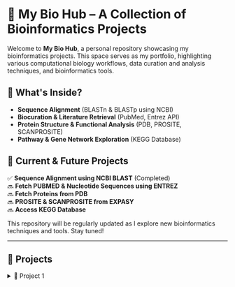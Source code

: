 # 🧬 My Bio Hub – A Collection of Bioinformatics Projects

Welcome to **My Bio Hub**, a personal repository showcasing my bioinformatics projects. This space serves as my portfolio, highlighting various computational biology workflows, data curation and analysis techniques, and bioinformatics tools.

## 🔬 What's Inside?
- **Sequence Alignment** (BLASTn & BLASTp using NCBI)
- **Biocuration & Literature Retrieval** (PubMed, Entrez API)
- **Protein Structure & Functional Analysis** (PDB, PROSITE, SCANPROSITE)
- **Pathway & Gene Network Exploration** (KEGG Database)

## 🚀 Current & Future Projects
✅ **Sequence Alignment using NCBI BLAST** (Completed)  
🔜 **Fetch PUBMED & Nucleotide Sequences using ENTREZ**  
🔜 **Fetch Proteins from PDB**  
🔜 **PROSITE & SCANPROSITE from EXPASY**  
🔜 **Access KEGG Database**   

This repository will be regularly updated as I explore new bioinformatics techniques and tools. Stay tuned!

---

## 📌 Projects

<details>
  <summary>🚀 Project 1</summary>

# **Sequence Alignment and BLAST Search with Biopython**

### Requirements
- Python 3.x
- Biopython library
- Internet access (for querying NCBI)
- Notebooks for writing and running Python code (Jupyter, Kaggle, Google Colab, etc.)

### Implementation
The script follows these main steps:
1. **Load the nucleotide/protein sequences** from a FASTA file.
2. **Print sequence information** including sequence length and description.
3. **Perform BLASTn/BLASTp search** on each sequence using NCBI's `qblast`.
4. **Parse and display BLAST results**, including sequence IDs, descriptions, E-values, and alignments.

<details>
  <summary>🧬 Part 1</summary>

## [**Nucleotide BLAST (BLASTn) with NCBI**](https://github.com/sheetalreddy25/my-bio-hub/blob/main/nucleotide-blast-blastn-with-ncbi.ipynb)

### Overview
This part of the project demonstrates how to access and analyze nucleotide sequences using Biopython. Specifically, it retrieves sequences from a FASTA file, performs BLAST (Basic Local Alignment Search Tool) search using NCBI's `qblast` API, and processes the results to identify homologous sequences in the NCBI nucleotide database.

### Dataset
- The dataset used is the **TP53 gene sequence**, available at:  
  [NCBI TP53 Gene](https://www.ncbi.nlm.nih.gov/gene/7157)

</details>

<details>
  <summary>🧪 Part 2 (Coming Soon)</summary>

## [**Protein BLAST (BLASTp) with NCBI**](https://github.com/sheetalreddy25/my-bio-hub/blob/main/protein-blast-blastp-with-ncbi.ipynb)

### Overview
This part of the project involves performing a Protein BLAST (BLASTp) search using the translated TP53 protein sequence. BLASTp is used to compare an amino acid sequence against the NCBI protein database to identify homologous sequences.

### Dataset
- The dataset used is the **TP53 protein sequence**, available at:  
  [UniProt P04637](https://www.uniprot.org/uniprotkb/P04637/entry)
  [FASTA Download](https://rest.uniprot.org/uniprotkb/P04637.fasta)

</details>

</details>
